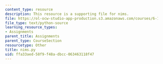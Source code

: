 ```yaml
---
content_type: resource
description: This resource is a supporting file for nims.
file: https://ol-ocw-studio-app-production.s3.amazonaws.com/courses/6-189-a-gentle-introduction-to-programming-using-python-january-iap-2011/ffa33aed58f9f48adbcc063463118f47_nims.py
file_type: text/python-source
learning_resource_types:
- Assignments
parent_title: Assignments
parent_type: CourseSection
resourcetype: Other
title: nims.py
uid: ffa33aed-58f9-f48a-dbcc-063463118f47
---
```

